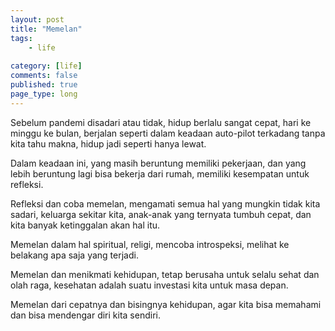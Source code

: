 ```yaml
---
layout: post
title: "Memelan"
tags: 
    - life
        
category: [life]
comments: false
published: true
page_type: long
---
```


Sebelum pandemi disadari atau tidak, hidup berlalu sangat cepat, hari ke minggu ke bulan, berjalan seperti dalam keadaan auto-pilot terkadang tanpa kita tahu makna, hidup jadi seperti hanya lewat.

Dalam keadaan ini, yang masih beruntung memiliki pekerjaan, dan yang lebih beruntung lagi bisa bekerja dari rumah, memiliki kesempatan untuk refleksi.

Refleksi dan coba memelan, mengamati semua hal yang mungkin tidak kita sadari, keluarga sekitar kita, anak-anak yang ternyata tumbuh cepat, dan kita banyak ketinggalan akan hal itu.

Memelan dalam hal spiritual, religi, mencoba introspeksi, melihat ke belakang apa saja yang terjadi.

Memelan dan menikmati kehidupan, tetap berusaha untuk selalu sehat dan olah raga, kesehatan adalah suatu investasi kita untuk masa depan.

Memelan dari cepatnya dan bisingnya kehidupan, agar kita bisa memahami dan bisa mendengar diri kita sendiri.